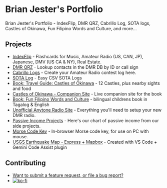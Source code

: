 # Brian Jester's Portfolio

Brian Jester's Portfolio - IndexFlip, DMR QRZ, Cabrillo Log, SOTA logs, Castles of Okinawa, Fun Filipino Words and Culture, and more...

## Projects

- [IndexFlip](http://indexflip.com) - Flashcards for Music, Amateur Radio (US, CAN, JP), Japanese, DMV (US CA & NY), Real Estate.
- [DMR QRZ](http://dmrqrz.com) - Lookup contacts in the DMR DB by ID or call sign
- [Cabrillo Logs](https://github.com/brianjester/brianjester.github.com/tree/master/cabrillo-log) - Create your Amateur Radio contest log here.
- [SOTA Log](https://github.com/brianjester/brianjester.github.com/tree/master/sota-log) - Easy CSV SOTA Logs
- [Book: Travel Guide: Castles of Okinawa](https://a.co/d/4BS9E7q) - 12 Castles, plus nearby sights and food
- [Castles of Okinawa - Companion Site](https://brianjester.github.io/okinawa-castles/index.html) - Live companion site for the book
- [Book: Fun Filipino Words and Culture](https://a.co/d/4WbDkpE) - bilingual childrens book in Tagalog & English
- [Unofficial Anytone Radio Site](https://brianjester.github.io/anytone) - Everything you'll need to setup your new DMR radio.
- [Passive Income Projects](https://brianjester.github.io/passive-income) - Here's our chart of passive income from our side projects.
- [Morse Code Key](https://brianjester.github.io/morse) - In-browser Morse code key, for use on PC with mouse.
- [USGS Earthquake Map - Express + Mapbox](https://github.com/brianjester/myExpressApp) - Created with VS Code + Gemini Code Assist plugin

## Contributing

- [Want to submit a feature request, or file a bug report?](https://github.com/brianjester/brianjester.github.com/issues)
- [![ko-fi](https://ko-fi.com/img/githubbutton_sm.svg)](https://ko-fi.com/J3J7UOXY0)
